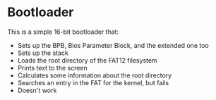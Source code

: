 # Bootloader

This is a simple 16-bit bootloader that:

 - Sets up the BPB, Bios Parameter Block, and the extended one too
 - Sets up the stack
 - Loads the root directory of the FAT12 filesystem
 - Prints text to the screen
 - Calculates some information about the root directory
 - Searches an entry in the FAT for the kernel, but fails
 - Doesn't work